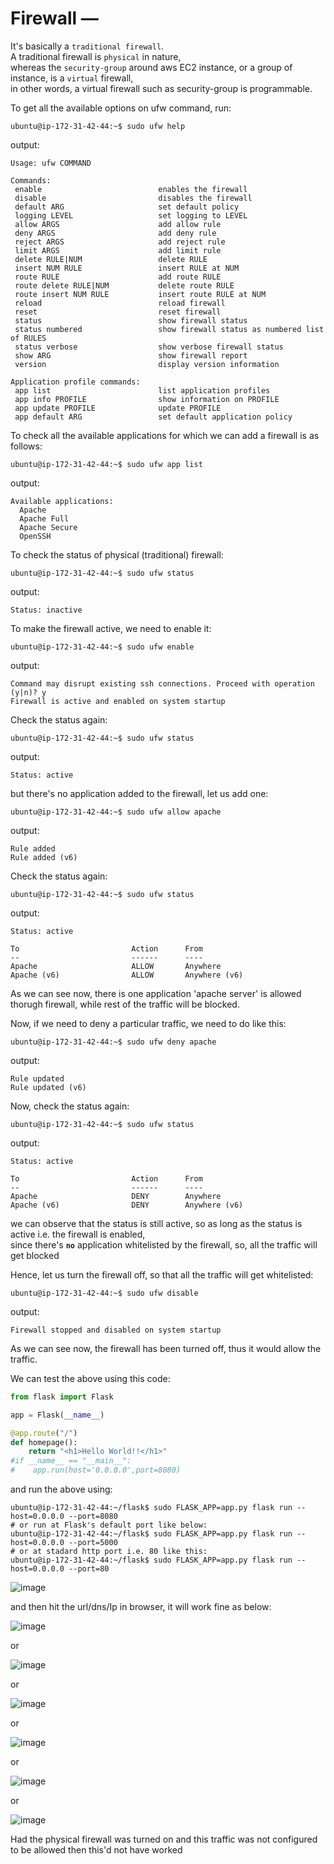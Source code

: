 # Firewall — 

It's basically a `traditional firewall`.  
A traditional firewall is `physical` in nature,  
whereas the `security-group` around aws EC2 instance, or a group of instance, is a `virtual` firewall,  
in other words, a virtual firewall such as security-group is programmable.  

To get all the available options on ufw command, run:  
```shell
ubuntu@ip-172-31-42-44:~$ sudo ufw help
```
output:  
```shell
Usage: ufw COMMAND

Commands:
 enable                          enables the firewall
 disable                         disables the firewall
 default ARG                     set default policy
 logging LEVEL                   set logging to LEVEL
 allow ARGS                      add allow rule
 deny ARGS                       add deny rule
 reject ARGS                     add reject rule
 limit ARGS                      add limit rule
 delete RULE|NUM                 delete RULE
 insert NUM RULE                 insert RULE at NUM
 route RULE                      add route RULE
 route delete RULE|NUM           delete route RULE
 route insert NUM RULE           insert route RULE at NUM
 reload                          reload firewall
 reset                           reset firewall
 status                          show firewall status
 status numbered                 show firewall status as numbered list of RULES
 status verbose                  show verbose firewall status
 show ARG                        show firewall report
 version                         display version information

Application profile commands:
 app list                        list application profiles
 app info PROFILE                show information on PROFILE
 app update PROFILE              update PROFILE
 app default ARG                 set default application policy
```

To check all the available applications for which we can add a firewall is as follows:  
```shell
ubuntu@ip-172-31-42-44:~$ sudo ufw app list
```
output:  
```shell
Available applications:
  Apache
  Apache Full
  Apache Secure
  OpenSSH
```

To check the status of physical (traditional) firewall:  
```shell
ubuntu@ip-172-31-42-44:~$ sudo ufw status
```
output:  
```shell
Status: inactive
```

To make the firewall active, we need to enable it:  

```shell
ubuntu@ip-172-31-42-44:~$ sudo ufw enable
```
output:  
```shell
Command may disrupt existing ssh connections. Proceed with operation (y|n)? y
Firewall is active and enabled on system startup
```

Check the status again:  

```shell
ubuntu@ip-172-31-42-44:~$ sudo ufw status
```
output:  
```shell
Status: active
```
but there's no application added to the firewall, let us add one:  

```shell
ubuntu@ip-172-31-42-44:~$ sudo ufw allow apache
```
output:  
```shell
Rule added
Rule added (v6)
```

Check the status again:  

```shell
ubuntu@ip-172-31-42-44:~$ sudo ufw status
```
output:  
```shell
Status: active

To                         Action      From
--                         ------      ----
Apache                     ALLOW       Anywhere
Apache (v6)                ALLOW       Anywhere (v6)
```

As we can see now, there is one application 'apache server' is allowed thorugh firewall, while rest of the traffic will be blocked.  

Now, if we need to deny a particular traffic, we need to do like this:  

```shell
ubuntu@ip-172-31-42-44:~$ sudo ufw deny apache
```
output:  
```shell
Rule updated
Rule updated (v6)
```

Now, check the status again:  

```shell
ubuntu@ip-172-31-42-44:~$ sudo ufw status
```
output:  
```shell
Status: active

To                         Action      From
--                         ------      ----
Apache                     DENY        Anywhere
Apache (v6)                DENY        Anywhere (v6)
```

we can observe that the status is still active, so as long as the status is active i.e. the firewall is enabled,  
since there's **`no`** application whitelisted by the firewall, so, all the traffic will get blocked  

Hence, let us turn the firewall off, so that all the traffic will get whitelisted:  

```shell
ubuntu@ip-172-31-42-44:~$ sudo ufw disable
```
output:  
```shell
Firewall stopped and disabled on system startup
```

As we can see now, the firewall has been turned off, thus it would allow the traffic.  

We can test the above using this code:  

```python
from flask import Flask

app = Flask(__name__)

@app.route("/")
def homepage():
    return "<h1>Hello World!!</h1>"
#if __name__ == "__main__":
#    app.run(host='0.0.0.0',port=8080)
```

and run the above using:  
```shell
ubuntu@ip-172-31-42-44:~/flask$ sudo FLASK_APP=app.py flask run --host=0.0.0.0 --port=8080
# or run at Flask's default port like below: 
ubuntu@ip-172-31-42-44:~/flask$ sudo FLASK_APP=app.py flask run --host=0.0.0.0 --port=5000
# or at stadard http port i.e. 80 like this: 
ubuntu@ip-172-31-42-44:~/flask$ sudo FLASK_APP=app.py flask run --host=0.0.0.0 --port=80
```

![image](https://user-images.githubusercontent.com/26399543/147885691-db067df7-31eb-48c9-ac7e-9389fd9870c3.png)  

and then hit the url/dns/Ip in browser, it will work fine as below:  

![image](https://user-images.githubusercontent.com/26399543/147885584-dd929561-4b1e-4fbf-8552-fce68056c115.png)  

or  

![image](https://user-images.githubusercontent.com/26399543/147885647-d13fa4ae-dc00-4859-a4ac-e36a197267c7.png)  

or  

![image](https://user-images.githubusercontent.com/26399543/147885667-7f154806-2eaf-45d8-b31d-257eb6c4ab86.png)  

or  

![image](https://user-images.githubusercontent.com/26399543/147885742-c4aa16f6-b9d7-4a13-9f6f-bd051d8b9077.png)  

or  

![image](https://user-images.githubusercontent.com/26399543/147885700-0b1009c0-5d8d-472c-9ad7-7dbd269041a2.png)  

or  

![image](https://user-images.githubusercontent.com/26399543/147885721-6f39f67e-208f-4333-ac7b-d2118aeddf52.png)  


Had the physical firewall was turned on and this traffic was not configured to be allowed then this'd not have worked  


